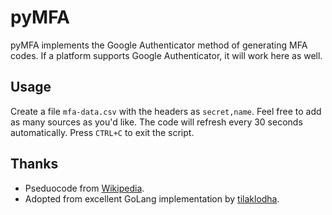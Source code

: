 # pyMFA
pyMFA implements the Google Authenticator method of generating MFA codes. If a platform supports Google Authenticator, it will work here as well.

## Usage
Create a file `mfa-data.csv` with the headers as `secret,name`. Feel free to add as many sources as you'd like. The code will refresh every 30 seconds automatically. Press `CTRL+C` to exit the script.

## Thanks
* Pseduocode from [Wikipedia](https://en.wikipedia.org/wiki/Google_Authenticator).
* Adopted from excellent GoLang implementation by [tilaklodha](https://medium.com/@tilaklodha/google-authenticator-and-how-it-works-2933a4ece8c2).